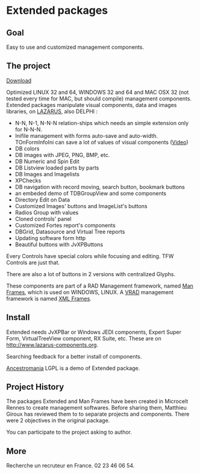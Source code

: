 # Extended packages #

## Goal ##

Easy to use and customized management components.

## The project ##

[Download](https://drive.google.com/folderview?id=0B2Mi7PJexsARenJweHlHWWptR28&usp=sharing)

Optimized LINUX 32 and 64, WINDOWS 32 and 64 and MAC OSX 32 (not tested every time for MAC, but should compile) management components. Extended packages manipulate visual components, data and images libraries, on [LAZARUS](http://www.lazarus.freepascal.org/), also DELPHI :
  * N-N, N-1, N-N-N relation-ships which needs an simple extension only for N-N-N.
  * Inifile management with forms auto-save and auto-width. TOnFormInfoIni can save a lot of values of visual components ([Video](http://youtu.be/jcxrgjsmfOc))
  * DB colors
  * DB images with JPEG, PNG, BMP, etc.
  * DB Numeric and Spin Edit
  * DB Listview loaded parts by parts
  * DB Images and Imagelists
  * XPChecks
  * DB navigation with record moving, search button, bookmark buttons
  * an embeded demo of TDBGroupView and some components
  * Directory Edit on Data
  * Customized Images' buttons and ImageList's buttons
  * Radios Group with values
  * Cloned controls' panel
  * Customized Fortes report's components
  * DBGrid, Datasource and Virtual Tree reports
  * Updating software form http
  * Beautiful buttons with JvXPButtons

Every Controls have special colors while focusing and editing. TFW Controls are just that.

There are also a lot of buttons in 2 versions with centralized Glyphs.

These components are part of a RAD Management framework, named [Man Frames](http://manframes.liberlog.fr/), which is used on WINDOWS, LINUX. A [VRAD](http://liberlog.fr/RAD-HTML-EN/VRAD-LAZARUS.html) management framework is named [XML Frames](http://xmlframes.liberlog.fr/).

## Install ##

Extended needs JvXPBar or Windows JEDI components, Expert Super Form, VirtualTreeView component, RX Suite, etc. These are on http://www.lazarus-components.org.

Searching feedback for a better install of components.

[Ancestromania](http://genealogie.liberlog.fr/Family-trees) LGPL is a demo of Extended package.

## Project History ##

The packages Extended and Man Frames have been created in Microcelt Rennes to create management softwares. Before sharing them, Matthieu Giroux has reviewed them to to separate projects and components. There were 2 objectives in the original package.

You can participate to the project asking to author.

## More ##

Recherche un recruteur en France. 02 23 46 06 54.